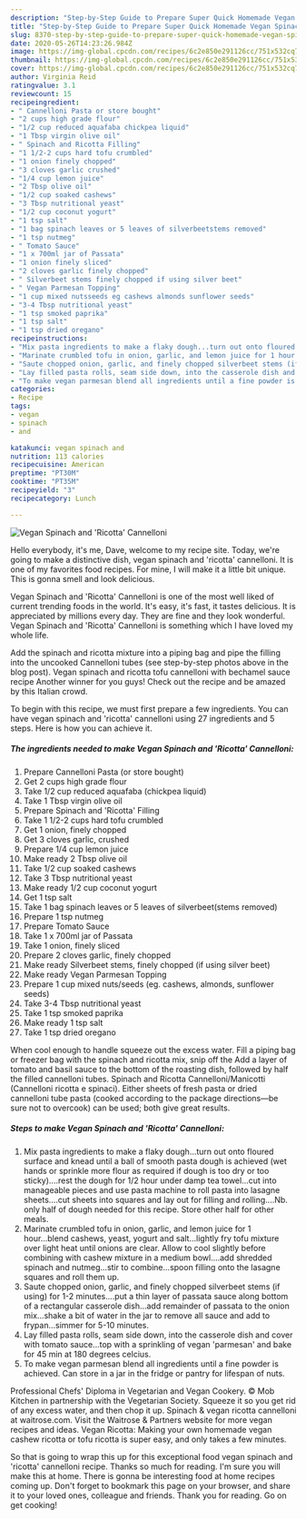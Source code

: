 ```yaml
---
description: "Step-by-Step Guide to Prepare Super Quick Homemade Vegan Spinach and &amp;#39;Ricotta&amp;#39; Cannelloni"
title: "Step-by-Step Guide to Prepare Super Quick Homemade Vegan Spinach and &amp;#39;Ricotta&amp;#39; Cannelloni"
slug: 8370-step-by-step-guide-to-prepare-super-quick-homemade-vegan-spinach-and-and-39-ricotta-and-39-cannelloni
date: 2020-05-26T14:23:26.984Z
image: https://img-global.cpcdn.com/recipes/6c2e850e291126cc/751x532cq70/vegan-spinach-and-ricotta-cannelloni-recipe-main-photo.jpg
thumbnail: https://img-global.cpcdn.com/recipes/6c2e850e291126cc/751x532cq70/vegan-spinach-and-ricotta-cannelloni-recipe-main-photo.jpg
cover: https://img-global.cpcdn.com/recipes/6c2e850e291126cc/751x532cq70/vegan-spinach-and-ricotta-cannelloni-recipe-main-photo.jpg
author: Virginia Reid
ratingvalue: 3.1
reviewcount: 15
recipeingredient:
- " Cannelloni Pasta or store bought"
- "2 cups high grade flour"
- "1/2 cup reduced aquafaba chickpea liquid"
- "1 Tbsp virgin olive oil"
- " Spinach and Ricotta Filling"
- "1 1/2-2 cups hard tofu crumbled"
- "1 onion finely chopped"
- "3 cloves garlic crushed"
- "1/4 cup lemon juice"
- "2 Tbsp olive oil"
- "1/2 cup soaked cashews"
- "3 Tbsp nutritional yeast"
- "1/2 cup coconut yogurt"
- "1 tsp salt"
- "1 bag spinach leaves or 5 leaves of silverbeetstems removed"
- "1 tsp nutmeg"
- " Tomato Sauce"
- "1 x 700ml jar of Passata"
- "1 onion finely sliced"
- "2 cloves garlic finely chopped"
- " Silverbeet stems finely chopped if using silver beet"
- " Vegan Parmesan Topping"
- "1 cup mixed nutsseeds eg cashews almonds sunflower seeds"
- "3-4 Tbsp nutritional yeast"
- "1 tsp smoked paprika"
- "1 tsp salt"
- "1 tsp dried oregano"
recipeinstructions:
- "Mix pasta ingredients to make a flaky dough...turn out onto floured surface and knead until a ball of smooth pasta dough is achieved (wet hands or sprinkle more flour as required if dough is too dry or too sticky)....rest the dough for 1/2 hour under damp tea towel...cut into manageable pieces and use pasta machine to roll pasta into lasagne sheets....cut sheets into squares and lay out for filling and rolling....Nb. only half of dough needed for this recipe. Store other half for other meals."
- "Marinate crumbled tofu in onion, garlic, and lemon juice for 1 hour...blend cashews, yeast, yogurt and salt...lightly fry tofu mixture over light heat until onions are clear. Allow to cool slightly before combining with cashew mixture in a medium bowl....add shredded spinach and nutmeg...stir to combine...spoon filling onto the lasagne squares and roll them up."
- "Saute chopped onion, garlic, and finely chopped silverbeet stems (if using) for 1-2 minutes....put a thin layer of passata sauce along bottom of a rectangular casserole dish...add remainder of passata to the onion mix...shake a bit of water in the jar to remove all sauce and add to frypan...simmer for 5-10 minutes."
- "Lay filled pasta rolls, seam side down, into the casserole dish and cover with tomato sauce...top with a sprinkling of vegan &#39;parmesan&#39; and bake for 45 min at 180 degrees celcius."
- "To make vegan parmesan blend all ingredients until a fine powder is achieved. Can store in a jar in the fridge or pantry for lifespan of nuts."
categories:
- Recipe
tags:
- vegan
- spinach
- and

katakunci: vegan spinach and 
nutrition: 113 calories
recipecuisine: American
preptime: "PT30M"
cooktime: "PT35M"
recipeyield: "3"
recipecategory: Lunch

---
```



![Vegan Spinach and &#39;Ricotta&#39; Cannelloni](https://img-global.cpcdn.com/recipes/6c2e850e291126cc/751x532cq70/vegan-spinach-and-ricotta-cannelloni-recipe-main-photo.jpg)

Hello everybody, it's me, Dave, welcome to my recipe site. Today, we're going to make a distinctive dish, vegan spinach and &#39;ricotta&#39; cannelloni. It is one of my favorites food recipes. For mine, I will make it a little bit unique. This is gonna smell and look delicious.

Vegan Spinach and &#39;Ricotta&#39; Cannelloni is one of the most well liked of current trending foods in the world. It's easy, it's fast, it tastes delicious. It is appreciated by millions every day. They are fine and they look wonderful. Vegan Spinach and &#39;Ricotta&#39; Cannelloni is something which I have loved my whole life.

Add the spinach and ricotta mixture into a piping bag and pipe the filling into the uncooked Cannelloni tubes (see step-by-step photos above in the blog post). Vegan spinach and ricotta tofu cannelloni with bechamel sauce recipe Another winner for you guys! Check out the recipe and be amazed by this Italian crowd.


To begin with this recipe, we must first prepare a few ingredients. You can have vegan spinach and &#39;ricotta&#39; cannelloni using 27 ingredients and 5 steps. Here is how you can achieve it.

<!--inarticleads1-->

##### The ingredients needed to make Vegan Spinach and &#39;Ricotta&#39; Cannelloni:

1. Prepare  Cannelloni Pasta (or store bought)
1. Get 2 cups high grade flour
1. Take 1/2 cup reduced aquafaba (chickpea liquid)
1. Take 1 Tbsp virgin olive oil
1. Prepare  Spinach and &#39;Ricotta&#39; Filling
1. Take 1 1/2-2 cups hard tofu crumbled
1. Get 1 onion, finely chopped
1. Get 3 cloves garlic, crushed
1. Prepare 1/4 cup lemon juice
1. Make ready 2 Tbsp olive oil
1. Take 1/2 cup soaked cashews
1. Take 3 Tbsp nutritional yeast
1. Make ready 1/2 cup coconut yogurt
1. Get 1 tsp salt
1. Take 1 bag spinach leaves or 5 leaves of silverbeet(stems removed)
1. Prepare 1 tsp nutmeg
1. Prepare  Tomato Sauce
1. Take 1 x 700ml jar of Passata
1. Take 1 onion, finely sliced
1. Prepare 2 cloves garlic, finely chopped
1. Make ready  Silverbeet stems, finely chopped (if using silver beet)
1. Make ready  Vegan Parmesan Topping
1. Prepare 1 cup mixed nuts/seeds (eg. cashews, almonds, sunflower seeds)
1. Take 3-4 Tbsp nutritional yeast
1. Take 1 tsp smoked paprika
1. Make ready 1 tsp salt
1. Take 1 tsp dried oregano


When cool enough to handle squeeze out the excess water. Fill a piping bag or freezer bag with the spinach and ricotta mix, snip off the Add a layer of tomato and basil sauce to the bottom of the roasting dish, followed by half the filled cannelloni tubes. Spinach and Ricotta Cannelloni/Manicotti (Cannelloni ricotta e spinaci). Either sheets of fresh pasta or dried cannelloni tube pasta (cooked according to the package directions―be sure not to overcook) can be used; both give great results. 

<!--inarticleads2-->

##### Steps to make Vegan Spinach and &#39;Ricotta&#39; Cannelloni:

1. Mix pasta ingredients to make a flaky dough...turn out onto floured surface and knead until a ball of smooth pasta dough is achieved (wet hands or sprinkle more flour as required if dough is too dry or too sticky)....rest the dough for 1/2 hour under damp tea towel...cut into manageable pieces and use pasta machine to roll pasta into lasagne sheets....cut sheets into squares and lay out for filling and rolling....Nb. only half of dough needed for this recipe. Store other half for other meals.
1. Marinate crumbled tofu in onion, garlic, and lemon juice for 1 hour...blend cashews, yeast, yogurt and salt...lightly fry tofu mixture over light heat until onions are clear. Allow to cool slightly before combining with cashew mixture in a medium bowl....add shredded spinach and nutmeg...stir to combine...spoon filling onto the lasagne squares and roll them up.
1. Saute chopped onion, garlic, and finely chopped silverbeet stems (if using) for 1-2 minutes....put a thin layer of passata sauce along bottom of a rectangular casserole dish...add remainder of passata to the onion mix...shake a bit of water in the jar to remove all sauce and add to frypan...simmer for 5-10 minutes.
1. Lay filled pasta rolls, seam side down, into the casserole dish and cover with tomato sauce...top with a sprinkling of vegan &#39;parmesan&#39; and bake for 45 min at 180 degrees celcius.
1. To make vegan parmesan blend all ingredients until a fine powder is achieved. Can store in a jar in the fridge or pantry for lifespan of nuts.


Professional Chefs&#39; Diploma in Vegetarian and Vegan Cookery. © Mob Kitchen in partnership with the Vegetarian Society. Squeeze it so you get rid of any excess water, and then chop it up. Spinach &amp; vegan ricotta cannelloni at waitrose.com. Visit the Waitrose &amp; Partners website for more vegan recipes and ideas. Vegan Ricotta: Making your own homemade vegan cashew ricotta or tofu ricotta is super easy, and only takes a few minutes. 

So that is going to wrap this up for this exceptional food vegan spinach and &#39;ricotta&#39; cannelloni recipe. Thanks so much for reading. I'm sure you will make this at home. There is gonna be interesting food at home recipes coming up. Don't forget to bookmark this page on your browser, and share it to your loved ones, colleague and friends. Thank you for reading. Go on get cooking!
